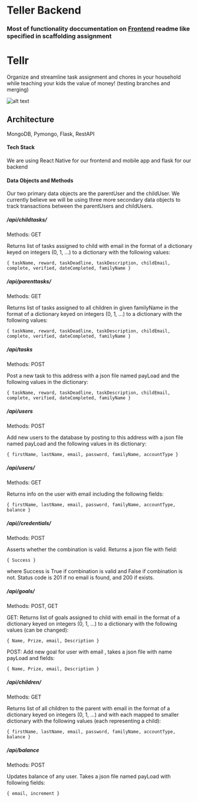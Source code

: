 # Teller Backend

### Most of functionality doccumentation on [Frontend](https://github.com/dartmouth-cs98/18f-tellr-frontend) readme like specified in scaffolding assignment

# Tellr

Organize and streamline task assignment and chores in your household while teaching your kids the value of money! (testing branches and merging)

![alt text](https://github.com/dartmouth-cs98/18f-tellr-frontend/blob/master/Data%20Model%20and%20Sketches/profile.png)

## Architecture

MongoDB, Pymongo, Flask, RestAPI

#### Tech Stack
We are using React Native for our frontend and mobile app and flask for our backend

#### Data Objects and Methods

Our two primary data objects are the parentUser and the childUser. We currently believe we will be using three more secondary data objects to track transactions between the parentUsers and childUsers.

##### /api/childtasks/<email>
Methods: GET

Returns list of tasks assigned to child with email <email> in the format of a dictionary keyed on integers (0, 1, ...) to a dictionary with the following values:

`{
  taskName,
  reward,
  taskDeadline,
  taskDescription,
  childEmail,
  complete,
  verified,
  dateCompleted,
  familyName
}`

##### /api/parenttasks/<familyName>
Methods: GET

Returns list of tasks assigned to all children in given familyName <familyName> in the format of a dictionary keyed on integers (0, 1, ...) to a dictionary with the following values:

`{
  taskName,
  reward,
  taskDeadline,
  taskDescription,
  childEmail,
  complete,
  verified,
  dateCompleted,
  familyName
}`

##### /api/tasks
Methods: POST

Post a new task to this address with a json file named payLoad and the following values in the dictionary:

`{
  taskName,
  reward,
  taskDeadline,
  taskDescription,
  childEmail,
  complete,
  verified,
  dateCompleted,
  familyName
}`

##### /api/users
Methods: POST

Add new users to the database by posting to this address with a json file named payLoad and the following values in its dictionary:

`{
  firstName,
  lastName,
  email,
  password,
  familyName,
  accountType
}`

##### /api/users/<email>
Methods: GET

Returns info on the user with email <email> including the following fields:

`{
  firstName,
  lastName,
  email,
  password,
  familyName,
  accountType,
  balance
}`

##### /api/<email>/credentials/<password>
Methods: POST

Asserts whether the <email> <password> combination is valid. Returns a json file with field:

`{
  Success
}`

where Success is True if combination is valid and False if combination is not. Status code is 201 if no email <email> is found, and 200 if <email> exists.

##### /api/goals/<email>
Methods: POST, GET

GET: Returns list of goals assigned to child with email <email> in the format of a dictionary keyed on integers (0, 1, ...) to a dictionary with the following values (can be changed):

`{
    Name,
    Prize,
    email,
    Description
}`

POST: Add new goal for user with email <email>, takes a json file with name payLoad and fields:

`{
    Name,
    Prize,
    email,
    Description
}`

##### /api/children/<email>
Methods: GET

Returns list of all children to the parent with email <email> in the format of a dictionary keyed on integers (0, 1, ...) and with each mapped to smaller dictionary with the following values (each representing a child):

`{
  firstName,
  lastName,
  email,
  password,
  familyName,
  accountType,
  balance
}`

##### /api/balance
Methods: POST

Updates balance of any user. Takes a json file named payLoad with following fields:

`{
  email,
  increment
}`
